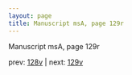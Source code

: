 ```yaml
---
layout: page
title: Manuscript msA, page 129r
---
```


Manuscript msA, page 129r

prev:  [128v](../128v) | next:  [129v](../129v)